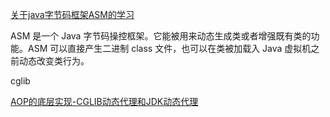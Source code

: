 

[关于java字节码框架ASM的学习](http://blog.csdn.net/qq_27376871/article/details/51613066)

ASM 是一个 Java 字节码操控框架。它能被用来动态生成类或者增强既有类的功能。ASM 可以直接产生二进制 class 文件，也可以在类被加载入 Java 虚拟机之前动态改变类行为。




cglib


[AOP的底层实现-CGLIB动态代理和JDK动态代理](http://blog.csdn.net/dreamrealised/article/details/12885739)

























